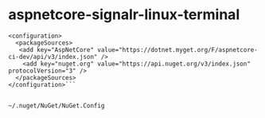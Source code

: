 # aspnetcore-signalr-linux-terminal


```<?xml version="1.0" encoding="utf-8"?>
<configuration>
  <packageSources>
   <add key="AspNetCore" value="https://dotnet.myget.org/F/aspnetcore-ci-dev/api/v3/index.json" />
    <add key="nuget.org" value="https://api.nuget.org/v3/index.json" protocolVersion="3" />
  </packageSources>
</configuration>```


~/.nuget/NuGet/NuGet.Config
